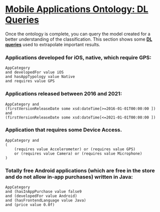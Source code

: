 # <ins>Mobile Applications Ontology: DL Queries</ins>
Once the ontology is complete, you can query the model created for a better understanding of the classification.
This section shows some <ins>**DL queries**</ins> used to extrapolate important results.

### Applications developed for iOS, native, which require GPS:

```
AppCategory 
and developedFor value iOS 
and hasAppTypology value Native
and requires value GPS
```

### Applications released between 2016 and 2021:

```
AppCategory and 
(firstVersionReleaseDate some xsd:dateTime[>=2016-01-01T00:00:00 ]) 
and 
(firstVersionReleaseDate some xsd:dateTime[<=2021-01-01T00:00:00 ])
```

### Application that requires some Device Access.

```
AppCategory and 
(
    (requires value Accelerometer) or (requires value GPS)
    or (requires value Camera) or (requires value Microphone)
)
```

### Totally free Android applications (which are free in the store and do not allow in-app purchases) written in Java:

```
AppCategory 
and (hasInAppPurchase value false9
and (developedFor value Android) 
and (hasFrontendLanguage value Java)
and (price value 0.0f)
```